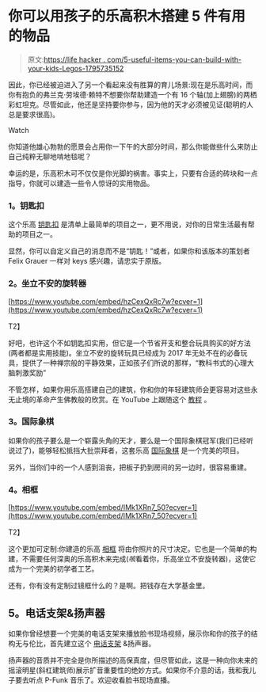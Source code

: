 # 你可以用孩子的乐高积木搭建 5 件有用的物品

> 原文:[https://life hacker . com/5-useful-items-you-can-build-with-your-kids-Legos-1795735152](https://lifehacker.com/5-useful-items-you-can-build-with-your-kids-legos-1795735152)

因此，你已经被迫进入了另一个看起来没有胜算的育儿场景:现在是乐高时间，而你有抱负的弗兰克·劳埃德·赖特不想要你帮助建造一个有 16 个轴(加上翅膀)的两栖彩虹坦克。尽管如此，他还是坚持要你参与，因为他的天才必须被见证(聪明的人总是要求很高)。

Watch

你知道他雄心勃勃的愿景会占用你一下午的大部分时间，那么你能做些什么来防止自己纯粹无聊地啃地毯呢？

幸运的是，乐高积木可不仅仅是你光脚的祸害。事实上，只要有合适的砖块和一点指导，你就可以建造一些令人惊讶的实用物品。

### **1。钥匙扣**

这个乐高 [钥匙扣](http://design-milk.com/lego-diy-key-hanger-by-felix-grauer/) 是清单上最简单的项目之一，更不用说，对你的日常生活最有帮助的项目之一。

显然，你可以自定义自己的消息而不是“钥匙！”或者，如果你和该版本的策划者 Felix Grauer 一样对 keys 感兴趣，请忠实于原版。

### **2。坐立不安的旋转器**

[https://www.youtube.com/embed/hzCexQxRc7w?ecver=1](https://www.youtube.com/embed/hzCexQxRc7w?ecver=1)

T2】

好吧，也许这个不如钥匙扣实用，但它是一个节省开支和整合玩具购买的好方法(两者都是实用技能)。坐立不安的旋转玩具已经成为 2017 年无处不在的必备玩具，提供了一种禅宗般的平静效果，正如孩子们所说的那样，“教科书式的心理大脑刺激奖励”

不管怎样，如果你用乐高搭建自己的建筑，你和你的年轻建筑师会更容易对这些永无止境的革命产生佛教般的欣赏。在 YouTube 上跟随这个 [教程](https://www.youtube.com/watch?v=hzCexQxRc7w) 。

### **3。国际象棋**

如果你的孩子要么是一个崭露头角的天才，要么是一个国际象棋冠军(我们已经听说过了)，能够轻松抵挡大批崇拜者，这套乐高 [国际象棋](http://www.instructables.com/id/awesome-lego-chess-set/) 是一个完美的项目。

另外，当你们中的一个人感到沮丧，把板子扔到房间的另一边时，很容易重建。

### **4。相框**

[https://www.youtube.com/embed/IMk1XRn7_50?ecver=1](https://www.youtube.com/embed/IMk1XRn7_50?ecver=1)

T2】

这个更加可定制:你建造的乐高 [相框](https://www.youtube.com/watch?v=IMk1XRn7_50) 将由你照片的尺寸决定。它也是一个简单的构建，不需要任何深奥的乐高积木来完成(*咳*看着你，乐高坐立不安旋转器)，这使它成为一个完美的初学者工艺。

还有，你有没有定制过镜框什么的？是啊。把钱存在大学基金里。

## **5。电话支架&扬声器**

如果你曾经想要一个完美的电话支架来播放脸书现场视频，展示你和你的孩子的结构无与伦比，首先建立这个 [电话支架](http://www.instructables.com/id/Lego-iPhone-Speaker-Stand/) &扬声器。

扬声器的音质并不完全是你所描述的高保真度，但尽管如此，这是一种向你未来的摇滚明星(斜杠建筑师)展示扩音重要性的绝妙方式。如果你不介意的话，我和我儿子要去听点 P-Funk 音乐了。欢迎收看脸书现场直播。